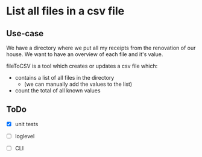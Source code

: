 # List all files in a csv file

## Use-case

We have a directory where we put all my receipts from the renovation of our house.
We want to have an overview of each file and it's value.

fileToCSV is a tool which creates or updates a csv file which:

- contains a list of all files in the directory
  - (we can manually add the values to the list)
- count the total of all known values

## ToDo

- [x] unit tests
- [ ] loglevel
- [ ] CLI


